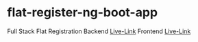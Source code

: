 # flat-register-ng-boot-app
Full Stack Flat Registration
Backend [Live-Link](https://flatregister.herokuapp.com) 
Frontend [Live-Link](https://flatregister.netlify.app)
